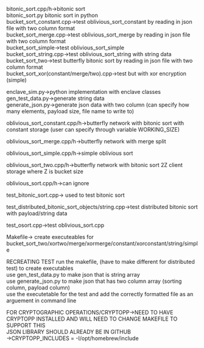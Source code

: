 bitonic_sort.cpp/h->bitonic sort  
bitonic_sort.py bitonic sort in python  
bucket_sort_constant.cpp->test oblivious_sort_constant by reading in json file with two column format  
bucket_sort_merge.cpp->test oblivious_sort_merge by reading in json file with two column format  
bucket_sort_simple->test oblivious_sort_simple  
bucket_sort_string.cpp->test oblivious_sort_string with string data  
bucket_sort_two->test butterfly bitonic sort by reading in json file with two column format  
bucket_sort_xor(constant/merge/two).cpp->test but with xor encryption (simple)  

enclave_sim.py->python implementation with enclave classes  
gen_test_data.py->generate string data  
generate_json.py->generate json data with two column (can specify how many elements, payload size, file name to write to)  

oblivious_sort_constant.cpp/h->butterfly network with bitonic sort with constant storage (user can specify through variable WORKING_SIZE)

oblivious_sort_merge.cpp/h->butterfly network with merge split

oblivious_sort_simple.cpp/h->simple oblivious sort

oblivious_sort_two.cpp/h->butterfly network with bitonic sort 2Z client storage where Z is bucket size

oblivious_sort.cpp/h->can ignore

test_bitonic_sort.cpp-> used to test bitonic sort

test_distributed_bitonic_sort_objects/string.cpp->test distributed bitonic sort with payload/string data

test_osort.cpp->test oblivious_sort.cpp

Makefile-> create executeables for bucket_sort_two/xortwo/merge/xormerge/constant/xorconstant/string/simple


RECREATING TEST
run the makefile, (have to make different for distributed test) to create executables  
use gen_test_data.py to make json that is string array  
use generate_json.py to make json that has two column array (sorting column, payload column)  
use the executetable for the test and add the correctly formatted file as an arguement in command line  

FOR CRYPTOGRAPHIC OPERATIONS/CRYPTOPP->NEED TO HAVE CRYPTOPP INSTALLED AND WILL NEED TO CHANGE MAKEFILE TO SUPPORT THIS  
JSON LIBRARY SHOULD ALREADY BE IN GITHUB  
->CRYPTOPP_INCLUDES = -I/opt/homebrew/include  
